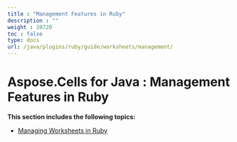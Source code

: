 ```yaml
---
title : "Management Features in Ruby" 
description : "" 
weight : 20720 
toc : false
type: docs
url: /java/plugins/ruby/guide/worksheets/management/
---
```


# Aspose.Cells for Java : Management Features in Ruby


**This section includes the following topics:**

*   [Managing Worksheets in Ruby](https://docs2.aspose.com/cells/java/plugins/ruby/guide/worksheets/management/managing+worksheets+in+ruby)

